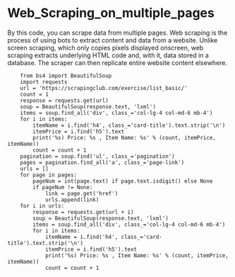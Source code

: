# Web_Scraping_on_multiple_pages
By this code, you can scrape data from multiple pages.
Web scraping is the process of using bots to extract content and data from a website.
Unlike screen scraping, which only copies pixels displayed onscreen, web scraping extracts underlying HTML code and, with it, data stored in a database.
The scraper can then replicate entire website content elsewhere.

        from bs4 import BeautifulSoup
        import requests
        url = 'https://scrapingclub.com/exercise/list_basic/'
        count = 1
        response = requests.get(url)
        soup = BeautifulSoup(response.text, 'lxml')
        items = soup.find_all('div', class_='col-lg-4 col-md-6 mb-4')
        for i in items:
            itemName = i.find('h4', class_='card-title').text.strip('\n')
            itemPrice = i.find('h5').text
            print('%s) Price: %s , Item Name: %s' % (count, itemPrice, itemName))
            count = count + 1
        pagination = soup.find('ul', class_='pagination')
        pages = pagination.find_all('a', class_='page-link')
        urls = []
        for page in pages:
            pageNum = int(page.text) if page.text.isdigit() else None
            if pageNum != None:
                link = page.get('href')
                urls.append(link)
        for i in urls:
            response = requests.get(url + i)
            soup = BeautifulSoup(response.text, 'lxml')
            items = soup.find_all('div', class_='col-lg-4 col-md-6 mb-4')
            for i in items:
                itemName = i.find('h4', class_='card-title').text.strip('\n')
                itemPrice = i.find('h5').text
                print('%s) Price: %s , Item Name: %s' % (count, itemPrice, itemName))
                count = count + 1


